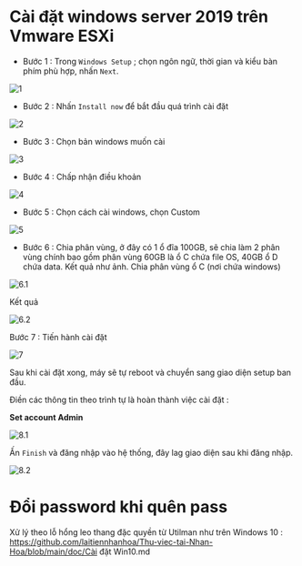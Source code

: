 # Cài đặt windows server 2019 trên Vmware ESXi

* Bước 1 : Trong `Windows Setup` ; chọn ngôn ngữ, thời gian và kiểu bàn phím phù hợp, nhấn `Next`.

![1](https://github.com/laitiennhanhoa/Thu-viec-tai-Nhan-Hoa/blob/cbf45e543f52287ffbdc6f237228ac2131f4a08a/images/win_server_19/1.png)

* Bước 2 : Nhấn `Install now` để bắt đầu quá trình cài đặt

![2](https://github.com/laitiennhanhoa/Thu-viec-tai-Nhan-Hoa/blob/ee3cc697bbfd1bf8e1e75f1e6526267a26a0c1a9/images/win_server_19/2.png)

* Bước 3 : Chọn bản windows muốn cài

![3](https://github.com/laitiennhanhoa/Thu-viec-tai-Nhan-Hoa/blob/ee3cc697bbfd1bf8e1e75f1e6526267a26a0c1a9/images/win_server_19/3.png)

* Bước 4 : Chấp nhận điều khoản

![4](https://github.com/laitiennhanhoa/Thu-viec-tai-Nhan-Hoa/blob/ee3cc697bbfd1bf8e1e75f1e6526267a26a0c1a9/images/win_server_19/4.png)

* Bước 5 : Chọn cách cài windows, chọn Custom

![5](https://github.com/laitiennhanhoa/Thu-viec-tai-Nhan-Hoa/blob/main/images/win_server_19/5.png)

* Bước 6 : Chia phân vùng, ở đây có 1 ổ đĩa 100GB, sẽ chia làm 2 phân vùng chính bao gồm phân vùng 60GB là ổ C chứa file OS, 40GB ổ D chứa data.
Kết quả như ảnh.
Chia phân vùng ổ C (nơi chứa windows)

![6.1](https://github.com/laitiennhanhoa/Thu-viec-tai-Nhan-Hoa/blob/main/images/win_server_19/6.1.png)

Kết quả 

![6.2](https://github.com/laitiennhanhoa/Thu-viec-tai-Nhan-Hoa/blob/main/images/win_server_19/6.2.png)

Bước 7 : Tiến hành cài đặt

![7](https://github.com/laitiennhanhoa/Thu-viec-tai-Nhan-Hoa/blob/main/images/win_server_19/7.png)

Sau khi cài đặt xong, máy sẽ tự reboot và chuyển sang giao diện setup ban đầu. 

Điền các thông tin theo trình tự là hoàn thành việc cài đặt :
 
__Set account Admin__ 

![8.1](https://github.com/laitiennhanhoa/Thu-viec-tai-Nhan-Hoa/blob/main/images/win_server_19/8.1.png)

Ấn `Finish` và đăng nhập vào hệ thống, đây lag giao diện sau khi đăng nhập.

![8.2](https://github.com/laitiennhanhoa/Thu-viec-tai-Nhan-Hoa/blob/main/images/win_server_19/8.2.png)

# Đổi password khi quên pass

Xử lý theo lỗ hổng leo thang đặc quyền từ Utilman như trên Windows 10 : https://github.com/laitiennhanhoa/Thu-viec-tai-Nhan-Hoa/blob/main/doc/Cài đặt Win10.md

